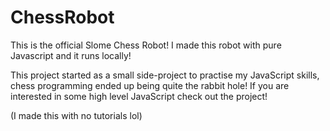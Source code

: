 # ChessRobot

This is the official Slome Chess Robot!
I made this robot with pure Javascript and it runs locally!

This project started as a small side-project to practise my JavaScript skills, chess programming ended up being quite the rabbit hole!
If you are interested in some high level JavaScript check out the project!

(I made this with no tutorials lol)
